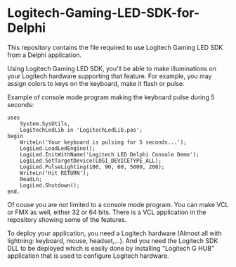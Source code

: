 # Logitech-Gaming-LED-SDK-for-Delphi
This repository contains the file required to use Logitech Gaming LED SDK from a Delphi application.

Using Logitech Gaming LED SDK, you'll be able to make illuminations on your Logitech hardware supporting that feature. For example, you may assign colors to keys on the keyboard, make it flash or pulse.

Example of console mode program making the keyboard pulse during 5 seconds:

```delphi
uses
    System.SysUtils,
    LogitechLedLib in 'LogitechLedLib.pas';
begin
    WriteLn('Your keyboard is pulsing for 5 seconds...');
    LogiLed.LoadLedEngine();
    LogiLed.InitWithName('Logitech LED Delphi Console Demo');
    LogiLed.SetTargetDevice(LOGI_DEVICETYPE_ALL);
    LogiLed.PulseLighting(100, 90, 60, 5000, 200);
    WriteLn('Hit RETURN');
    ReadLn;
    LogiLed.Shutdown();
end.
```

Of couse you are not limited to a console mode program. You can make VCL or FMX as well, either 32 or 64 bits. There is a VCL application in the repository showing some of the features.

To deploy your application, you need a Logitech hardware (Almost all with lightning: keyboard, mouse, headset,...). And you need the Logitech SDK DLL to be deployed which is easily done by installing "Logitech G HUB" application that is used to configure Logitech hardware.



